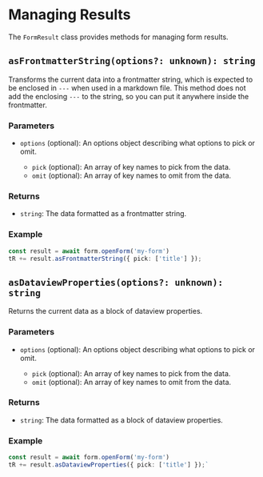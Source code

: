 # Managing Results

The `FormResult` class provides methods for managing form results.

## `asFrontmatterString(options?: unknown): string`

Transforms the current data into a frontmatter string, which is expected to be enclosed in `---` when used in a markdown file. This method does not add the enclosing `---` to the string, so you can put it anywhere inside the frontmatter.

### Parameters

- `options` (optional): An options object describing what options to pick or omit.

  - `pick` (optional): An array of key names to pick from the data.
  - `omit` (optional): An array of key names to omit from the data.

### Returns

- `string`: The data formatted as a frontmatter string.

### Example

```typescript
const result = await form.openForm('my-form')
tR += result.asFrontmatterString({ pick: ['title'] });
```

## `asDataviewProperties(options?: unknown): string`

Returns the current data as a block of dataview properties.

### Parameters

- `options` (optional): An options object describing what options to pick or omit.

    - `pick` (optional): An array of key names to pick from the data.
    - `omit` (optional): An array of key names to omit from the data.

### Returns

- `string`: The data formatted as a block of dataview properties.

### Example

```typescript
const result = await form.openForm('my-form')
tR += result.asDataviewProperties({ pick: ['title'] });`
```
